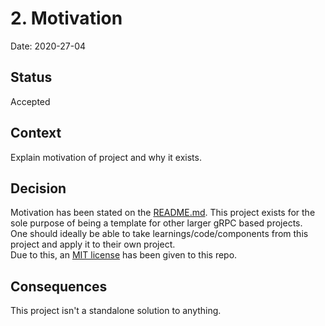 # 2. Motivation

Date: 2020-27-04

## Status

Accepted

## Context

Explain motivation of project and why it exists.

## Decision

Motivation has been stated on the [README.md](../../README.md). This project exists for the sole purpose of being a template for other larger gRPC based projects.\
One should ideally be able to take learnings/code/components from this project and apply it to their own project.\
Due to this, an [MIT license](../../LICENSE) has been given to this repo.

## Consequences

This project isn't a standalone solution to anything.
